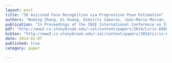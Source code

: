 ```yaml
---
layout: post
title: "3D Assisted Face Recognition via Progressive Pose Estimation"
authors: "Wuming Zhang, Di Huang, Dimitris Samaras, Jean-Marie Morvan, unhong Wang, Liming Chen"
publication: "In Proceedings of the IEEE International Conference on Image Processing (ICIP) 2014, Paris/France"
pdf: "http://www3.cs.stonybrook.edu/~ial/content/papers/2014/Liris-6980.pdf"
bibtex: "http://www3.cs.stonybrook.edu/~ial/content/papers/2014/Liris-6980.bib"
date: 2014-01-07
published: true
category: paper

---
```



